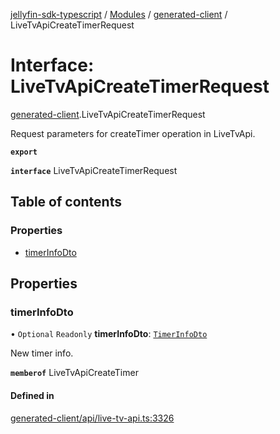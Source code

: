 [jellyfin-sdk-typescript](../README.md) / [Modules](../modules.md) / [generated-client](../modules/generated_client.md) / LiveTvApiCreateTimerRequest

# Interface: LiveTvApiCreateTimerRequest

[generated-client](../modules/generated_client.md).LiveTvApiCreateTimerRequest

Request parameters for createTimer operation in LiveTvApi.

**`export`**

**`interface`** LiveTvApiCreateTimerRequest

## Table of contents

### Properties

- [timerInfoDto](generated_client.LiveTvApiCreateTimerRequest.md#timerinfodto)

## Properties

### timerInfoDto

• `Optional` `Readonly` **timerInfoDto**: [`TimerInfoDto`](generated_client.TimerInfoDto.md)

New timer info.

**`memberof`** LiveTvApiCreateTimer

#### Defined in

[generated-client/api/live-tv-api.ts:3326](https://github.com/thornbill/jellyfin-sdk-typescript/blob/350a9a5/src/generated-client/api/live-tv-api.ts#L3326)
